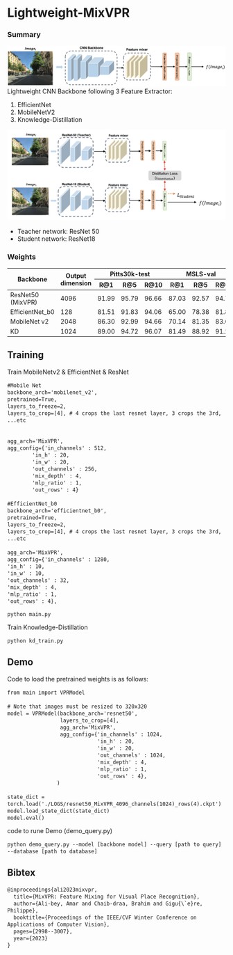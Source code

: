 # Lightweight-MixVPR

### Summary
![architecture](image/mainpipeline.png)
Lightweight CNN Backbone following 3 Feature Extractor:

1. EfficientNet
2. MobileNetV2
3. Knowledge-Distillation

![kd-architecture](image/kd-pipeline.png)

- Teacher network: ResNet 50
- Student network: ResNet18


### Weights

<table>
<thead>
  <tr>
    <th rowspan="2">Backbone</th>
    <th rowspan="2">Output<br>dimension</th>
    <th colspan="3">Pitts30k-test</th>
    <th colspan="3">MSLS-val</th>
    <th rowspan="2">DOWNLOAD<br></th>
  </tr>
  <tr>
    <th>R@1</th>
    <th>R@5</th>
    <th>R@10</th>
    <th>R@1</th>
    <th>R@5</th>
    <th>R@10</th>
  </tr>
</thead>
<tbody>
  <tr>
    <td>ResNet50 (MixVPR)</td>
    <td>4096</td>
    <td>91.99</td>
    <td>95.79</td>
    <td>96.66</td>
    <td>87.03</td>
    <td>92.57</td>
    <td>94.73</td>
    <td><a href="https://drive.google.com/file/d/1ZmmTGn_8upcJ5huXS42_Yq-vHd8Bxo_v/view?usp=drive_link">LINK</a></td>
  </tr>
  <tr>
    <td>EfficientNet_b0</td>
    <td>128</td>
    <td>81.51</td>
    <td>91.83</td>
    <td>94.06</td>
    <td>65.00</td>
    <td>78.38</td>
    <td>81.89</td>
    <td><a href="https://drive.google.com/file/d/1FKG3Q4JlmN3i0FcixZYZXuEtVySmVW1_/view?usp=drive_link">LINK</a></td>
  </tr>
  <tr>
    <td>MobileNet v2</td>
    <td>2048</td>
    <td>86.30</td>
    <td>92.99</td>
    <td>94.66</td>
    <td>70.14</td>
    <td>81.35</td>
    <td>83.65</td>
    <td><a href="https://drive.google.com/file/d/1zwumBOinylXe77KwDhZjUffwxGLyx3s9/view?usp=drive_link">LINK</a></td>
  </tr>
  <tr>
    <td>KD</td>
    <td>1024</td>
    <td>89.00</td>
    <td>94.72</td>
    <td>96.07</td>
    <td>81.49</td>
    <td>88.92</td>
    <td>91.22</td>
    <td><a href="https://drive.google.com/file/d/1C3dLL5-IVEuLKWp5laZAwiEwP2feQw9J/view?usp=drive_link">LINK</a></td>
  </tr>
</tbody>
</table>

## Training

Train MobileNetv2 & EfficientNet & ResNet

```
#Mobile Net
backbone_arch='mobilenet_v2',
pretrained=True,
layers_to_freeze=2,
layers_to_crop=[4], # 4 crops the last resnet layer, 3 crops the 3rd, ...etc


agg_arch='MixVPR',
agg_config={'in_channels' : 512,
        'in_h' : 20,
        'in_w' : 20,
        'out_channels' : 256,
        'mix_depth' : 4,
        'mlp_ratio' : 1,
        'out_rows' : 4}

#EfficientNet_b0
backbone_arch='efficientnet_b0',
pretrained=True,
layers_to_freeze=2,
layers_to_crop=[4], # 4 crops the last resnet layer, 3 crops the 3rd, ...etc

agg_arch='MixVPR',
agg_config={'in_channels' : 1280,
'in_h' : 10,
'in_w' : 10,
'out_channels' : 32,
'mix_depth' : 4,
'mlp_ratio' : 1,
'out_rows' : 4}, 
```

```
python main.py
```

Train Knowledge-Distillation
```
python kd_train.py
```

## Demo

Code to load the pretrained weights is as follows:

```
from main import VPRModel

# Note that images must be resized to 320x320
model = VPRModel(backbone_arch='resnet50', 
                 layers_to_crop=[4],
                 agg_arch='MixVPR',
                 agg_config={'in_channels' : 1024,
                             'in_h' : 20,
                             'in_w' : 20,
                             'out_channels' : 1024,
                             'mix_depth' : 4,
                             'mlp_ratio' : 1,
                             'out_rows' : 4},
                )

state_dict = torch.load('./LOGS/resnet50_MixVPR_4096_channels(1024)_rows(4).ckpt')
model.load_state_dict(state_dict)
model.eval()
```

code to rune Demo (demo_query.py)

```
python demo_query.py --model [backbone model] --query [path to query] --database [path to database]
```


## Bibtex

```
@inproceedings{ali2023mixvpr,
  title={MixVPR: Feature Mixing for Visual Place Recognition},
  author={Ali-bey, Amar and Chaib-draa, Brahim and Gigu{\`e}re, Philippe},
  booktitle={Proceedings of the IEEE/CVF Winter Conference on Applications of Computer Vision},
  pages={2998--3007},
  year={2023}
}
```

